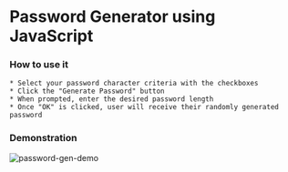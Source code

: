 # Password Generator using JavaScript

### How to use it
    * Select your password character criteria with the checkboxes
    * Click the "Generate Password" button
    * When prompted, enter the desired password length
    * Once "OK" is clicked, user will receive their randomly generated password

### Demonstration
![password-gen-demo](https://user-images.githubusercontent.com/61129844/79707669-48b35a00-828b-11ea-9a56-cf5282ba2d51.gif)

